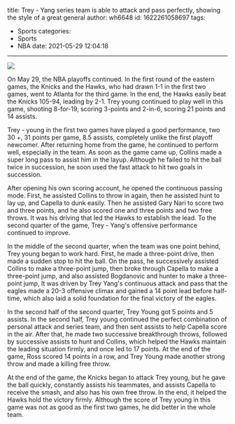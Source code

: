 title: Trey - Yang series team is able to attack and pass perfectly, showing the style of a great general
author: wh6648
id: 1622261058697
tags: 
- Sports
categories: 
- Sports
- NBA
date: 2021-05-29 12:04:18
---
![](https://p9.itc.cn/q_70/images01/20210529/454d7c1c630b4718b79103d29650c44f.jpeg)


On May 29, the NBA playoffs continued. In the first round of the eastern games, the Knicks and the Hawks, who had drawn 1-1 in the first two games, went to Atlanta for the third game. In the end, the Hawks easily beat the Knicks 105-94, leading by 2-1. Trey young continued to play well in this game, shooting 8-for-19, scoring 3-points and 2-in-6, scoring 21 points and 14 assists.

Trey - young in the first two games have played a good performance, two 30 +, 31 points per game, 8.5 assists, completely unlike the first playoff newcomer. After returning home from the game, he continued to perform well, especially in the team. As soon as the game came up, Collins made a super long pass to assist him in the layup. Although he failed to hit the ball twice in succession, he soon used the fast attack to hit two goals in succession.

After opening his own scoring account, he opened the continuous passing mode. First, he assisted Collins to throw in again, then he assisted hunt to lay up, and Capella to dunk easily. Then he assisted Gary Nari to score two and three points, and he also scored one and three points and two free throws. It was his driving that led the Hawks to establish the lead. To the second quarter of the game, Trey - Yang's offensive performance continued to improve.

In the middle of the second quarter, when the team was one point behind, Trey young began to work hard. First, he made a three-point drive, then made a sudden stop to hit the ball. On the pass, he successively assisted Collins to make a three-point jump, then broke through Capella to make a three-point jump, and also assisted Bogdanovic and hunter to make a three-point jump, It was driven by Trey Yang's continuous attack and pass that the eagles made a 20-3 offensive climax and gained a 14 point lead before half-time, which also laid a solid foundation for the final victory of the eagles.

In the second half of the second quarter, Trey Young got 5 points and 5 assists. In the second half, Trey young continued the perfect combination of personal attack and series team, and then sent assists to help Capella score in the air. After that, he made two successive breakthrough throws, followed by successive assists to hunt and Collins, which helped the Hawks maintain the leading situation firmly, and once led to 17 points. At the end of the game, Ross scored 14 points in a row, and Trey Young made another strong throw and made a killing free throw.

At the end of the game, the Knicks began to attack Trey young, but he gave the ball quickly, constantly assists his teammates, and assists Capella to receive the smash, and also has his own free throw. In the end, it helped the Hawks hold the victory firmly. Although the score of Trey young in this game was not as good as the first two games, he did better in the whole team.

